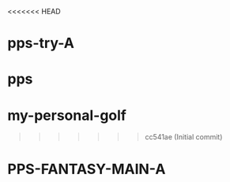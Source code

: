 <<<<<<< HEAD
# pps-try-A
pps
=======
# my-personal-golf
>>>>>>> cc541ae (Initial commit)
# PPS-FANTASY-MAIN-A
